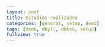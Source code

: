 ```yaml
---
layout: post
title: Estudios realizados
categories: [general, setup, demo]
tags: [demo, dbyll, dbtek, setup]
fullview: true
---
```


